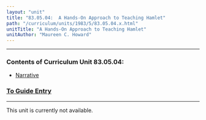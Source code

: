 ```yaml
---
layout: "unit"
title: "83.05.04:  A Hands-On Approach to Teaching Hamlet"
path: "/curriculum/units/1983/5/83.05.04.x.html"
unitTitle: "A Hands-On Approach to Teaching Hamlet"
unitAuthor: "Maureen C. Howard"
---
```

<body>
<hr/>
 <h3>
  Contents of Curriculum Unit 83.05.04:
 </h3>
 <ul>
  <a href="#a">
   <li>
    Narrative
   </li>
  </a>
 </ul>
 <h3>
  <a href="../../../guides/1983/5/83.05.04.x.html">
   To Guide Entry
  </a>
 </h3>
<hr/>
 This unit is currently not available.

</body>
